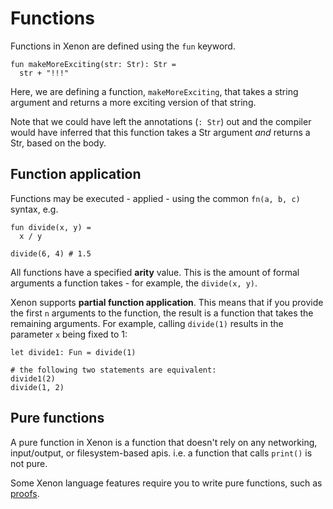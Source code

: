 # Functions

Functions in Xenon are defined using the `fun` keyword.

```xe
fun makeMoreExciting(str: Str): Str =
  str + "!!!"
```

Here, we are defining a function, `makeMoreExciting`, that takes a string argument and returns a more exciting version of that string.

Note that we could have left the annotations (`: Str`) out and the compiler would have inferred that this function takes a Str argument _and_ returns a Str, based on the body.

## Function application

Functions may be executed - applied - using the common `fn(a, b, c)` syntax, e.g.

```xe
fun divide(x, y) =
  x / y

divide(6, 4) # 1.5
```

All functions have a specified **arity** value. This is the amount of formal arguments a function takes - for example, the `divide(x, y)`.

Xenon supports **partial function application**. This means that if you provide the first `n` arguments to the function, the result is a function that takes the remaining arguments. For example, calling `divide(1)` results in the parameter `x` being fixed to 1:

```xe
let divide1: Fun = divide(1)

# the following two statements are equivalent:
divide1(2)
divide(1, 2)
```

## Pure functions

A pure function in Xenon is a function that doesn't rely on any networking, input/output, or filesystem-based apis. i.e. a function that calls `print()` is not pure.

Some Xenon language features require you to write pure functions, such as [proofs](proofs.md).
